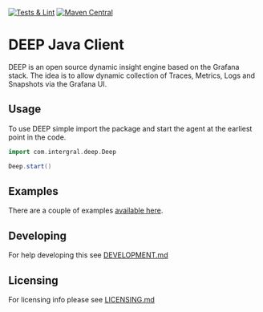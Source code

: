 [![Tests & Lint](https://github.com/intergral/deep-java-client/actions/workflows/on_push.yml/badge.svg)](https://github.com/intergral/deep-java-client/actions/workflows/on_push.yml)
[![Maven Central](https://img.shields.io/maven-central/v/com.intergral.deep/agent)](https://central.sonatype.com/artifact/com.intergral.deep/agent)
# DEEP Java Client

DEEP is an open source dynamic insight engine based on the Grafana stack. The idea is to allow dynamic collection of
Traces, Metrics, Logs and Snapshots via the Grafana UI.

## Usage

To use DEEP simple import the package and start the agent at the earliest point in the code.

```groovy
import com.intergral.deep.Deep

Deep.start()
```

## Examples

There are a couple of examples [available here](./examples/README.md).

## Developing

For help developing this see [DEVELOPMENT.md](./DEVELOPMENT.md)

## Licensing

For licensing info please see [LICENSING.md](./LICENSING.md)
